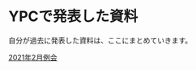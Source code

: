 # YPCで発表した資料

自分が過去に発表した資料は、ここにまとめていきます。

[2021年2月例会](https://phys-ken.github.io/YPC_mydata/export/#/)